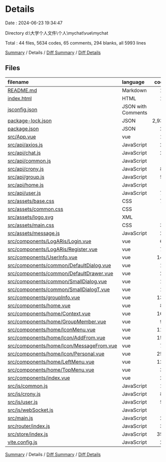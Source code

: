 # Details

Date : 2024-06-23 19:34:47

Directory d:\\大学个人文件\\个人\\mychat\\vue\\mychat

Total : 44 files,  5634 codes, 65 comments, 294 blanks, all 5993 lines

[Summary](results.md) / Details / [Diff Summary](diff.md) / [Diff Details](diff-details.md)

## Files
| filename | language | code | comment | blank | total |
| :--- | :--- | ---: | ---: | ---: | ---: |
| [README.md](/README.md) | Markdown | 18 | 0 | 12 | 30 |
| [index.html](/index.html) | HTML | 13 | 0 | 1 | 14 |
| [jsconfig.json](/jsconfig.json) | JSON with Comments | 8 | 0 | 1 | 9 |
| [package-lock.json](/package-lock.json) | JSON | 2,931 | 0 | 1 | 2,932 |
| [package.json](/package.json) | JSON | 25 | 0 | 1 | 26 |
| [src/App.vue](/src/App.vue) | vue | 18 | 0 | 3 | 21 |
| [src/api/axios.js](/src/api/axios.js) | JavaScript | 29 | 3 | 4 | 36 |
| [src/api/chat.js](/src/api/chat.js) | JavaScript | 24 | 0 | 3 | 27 |
| [src/api/common.js](/src/api/common.js) | JavaScript | 0 | 0 | 1 | 1 |
| [src/api/crony.js](/src/api/crony.js) | JavaScript | 86 | 1 | 10 | 97 |
| [src/api/group.js](/src/api/group.js) | JavaScript | 56 | 0 | 6 | 62 |
| [src/api/home.js](/src/api/home.js) | JavaScript | 7 | 0 | 1 | 8 |
| [src/api/user.js](/src/api/user.js) | JavaScript | 72 | 0 | 8 | 80 |
| [src/assets/base.css](/src/assets/base.css) | CSS | 71 | 2 | 14 | 87 |
| [src/assets/common.css](/src/assets/common.css) | CSS | 3 | 0 | 1 | 4 |
| [src/assets/logo.svg](/src/assets/logo.svg) | XML | 1 | 0 | 1 | 2 |
| [src/assets/main.css](/src/assets/main.css) | CSS | 30 | 0 | 6 | 36 |
| [src/assets/message.js](/src/assets/message.js) | JavaScript | 29 | 0 | 4 | 33 |
| [src/components/LogARis/Login.vue](/src/components/LogARis/Login.vue) | vue | 60 | 0 | 7 | 67 |
| [src/components/LogARis/Register.vue](/src/components/LogARis/Register.vue) | vue | 74 | 0 | 4 | 78 |
| [src/components/UserInfo.vue](/src/components/UserInfo.vue) | vue | 140 | 0 | 17 | 157 |
| [src/components/common/DefaultDialog.vue](/src/components/common/DefaultDialog.vue) | vue | 16 | 0 | 7 | 23 |
| [src/components/common/DefaultDrawer.vue](/src/components/common/DefaultDrawer.vue) | vue | 28 | 0 | 1 | 29 |
| [src/components/common/SmallDialog.vue](/src/components/common/SmallDialog.vue) | vue | 16 | 0 | 8 | 24 |
| [src/components/common/SmallDialogT.vue](/src/components/common/SmallDialogT.vue) | vue | 16 | 0 | 8 | 24 |
| [src/components/groupInfo.vue](/src/components/groupInfo.vue) | vue | 133 | 0 | 20 | 153 |
| [src/components/home.vue](/src/components/home.vue) | vue | 83 | 0 | 7 | 90 |
| [src/components/home/Context.vue](/src/components/home/Context.vue) | vue | 164 | 0 | 15 | 179 |
| [src/components/home/GroupMember.vue](/src/components/home/GroupMember.vue) | vue | 91 | 4 | 11 | 106 |
| [src/components/home/IconMenu.vue](/src/components/home/IconMenu.vue) | vue | 116 | 3 | 21 | 140 |
| [src/components/home/Icon/AddFrom.vue](/src/components/home/Icon/AddFrom.vue) | vue | 155 | 0 | 12 | 167 |
| [src/components/home/Icon/MessageFrom.vue](/src/components/home/Icon/MessageFrom.vue) | vue | 75 | 0 | 7 | 82 |
| [src/components/home/Icon/Personal.vue](/src/components/home/Icon/Personal.vue) | vue | 258 | 0 | 22 | 280 |
| [src/components/home/LeftMenu.vue](/src/components/home/LeftMenu.vue) | vue | 128 | 1 | 15 | 144 |
| [src/components/home/TopMenu.vue](/src/components/home/TopMenu.vue) | vue | 36 | 0 | 1 | 37 |
| [src/components/index.vue](/src/components/index.vue) | vue | 29 | 0 | 2 | 31 |
| [src/js/common.js](/src/js/common.js) | JavaScript | 12 | 0 | 2 | 14 |
| [src/js/crony.js](/src/js/crony.js) | JavaScript | 83 | 1 | 4 | 88 |
| [src/js/user.js](/src/js/user.js) | JavaScript | 55 | 2 | 6 | 63 |
| [src/js/webSocket.js](/src/js/webSocket.js) | JavaScript | 6 | 0 | 1 | 7 |
| [src/main.js](/src/main.js) | JavaScript | 22 | 0 | 9 | 31 |
| [src/router/index.js](/src/router/index.js) | JavaScript | 30 | 10 | 3 | 43 |
| [src/store/index.js](/src/store/index.js) | JavaScript | 359 | 31 | 2 | 392 |
| [vite.config.js](/vite.config.js) | JavaScript | 28 | 7 | 4 | 39 |

[Summary](results.md) / Details / [Diff Summary](diff.md) / [Diff Details](diff-details.md)
